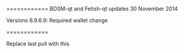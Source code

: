 
============
BDSM-qt and Fetish-qt updates 30 November 2014

Versions 6.9.6.9: Required wallet change

============

Replace last pull with this



